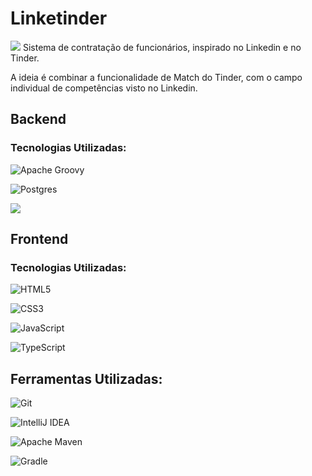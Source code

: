 #  Linketinder
<img src="http://img.shields.io/static/v1?label=STATUS&message=EM%20DESENVOLVIMENTO&color=GREEN&style=for-the-badge"/>
Sistema de contratação de funcionários, inspirado no Linkedin e no Tinder.

A ideia é combinar a funcionalidade de Match do Tinder, com o campo individual de competências visto no Linkedin.



## Backend

### Tecnologias Utilizadas: 
![Apache Groovy](https://img.shields.io/badge/Groovy-4298B8.svg?style=for-the-badge&logo=Apache+Groovy&logoColor=white)

![Postgres](https://img.shields.io/badge/postgresql-%23316192.svg?style=for-the-badge&logo=postgresql&logoColor=white)

<img src="https://img.shields.io/badge/TESTES%20UNIT%C3%81RIOS-JUNIT-blue?style=for-the-badge"/>

## Frontend

### Tecnologias Utilizadas: 
![HTML5](https://img.shields.io/badge/html5-%23E34F26.svg?style=for-the-badge&logo=html5&logoColor=white)

![CSS3](https://img.shields.io/badge/css3-%231572B6.svg?style=for-the-badge&logo=css3&logoColor=white)

![JavaScript](https://img.shields.io/badge/javascript-%23323330.svg?style=for-the-badge&logo=javascript&logoColor=%23F7DF1E)

![TypeScript](https://img.shields.io/badge/typescript-%23007ACC.svg?style=for-the-badge&logo=typescript&logoColor=white)


## Ferramentas Utilizadas:

![Git](https://img.shields.io/badge/git-%23F05033.svg?style=for-the-badge&logo=git&logoColor=white)

![IntelliJ IDEA](https://img.shields.io/badge/IntelliJIDEA-000000.svg?style=for-the-badge&logo=intellij-idea&logoColor=white)

![Apache Maven](https://img.shields.io/badge/Maven-C71A36?style=for-the-badge&logo=Apache%20Maven&logoColor=white)

![Gradle](https://img.shields.io/badge/Gradle-02303A.svg?style=for-the-badge&logo=Gradle&logoColor=white)
